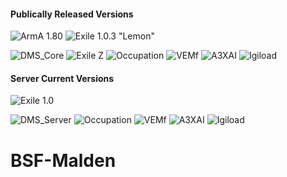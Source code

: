 #### Publically Released Versions
![ArmA 1.80](https://img.shields.io/badge/Arma-1.80-blue.svg?longCache=true&style=plastic) 
![Exile 1.0.3 "Lemon"](https://img.shields.io/badge/Exile-1.0.3%20Lemon-C72651.svg?longCache=true&style=plastic)

![DMS_Core](https://img.shields.io/badge/DMS-2--12--2018-orange.svg?longCache=true&style=plastic)
![Exile Z](https://img.shields.io/badge/Exile%20Z-2--16--2018-orange.svg?longCache=true&style=plastic)
![Occupation](https://img.shields.io/badge/Occupation-UNKNOWN-orange.svg?longCache=true&style=plastic)
![VEMf](https://img.shields.io/badge/VEMf-UNKNOWN-orange.svg?longCache=true&style=plastic)
![A3XAI](https://img.shields.io/badge/A3XAI-UNKNOWN-orange.svg?longCache=true&style=plastic)
![Igiload](https://img.shields.io/badge/Igiload-UNKNOWN-orange.svg?longCache=true&style=plastic)

#### Server Current Versions
![Exile 1.0](https://img.shields.io/badge/Exile%20(Server)-V1.0-brightgreen.svg?longCache=true&style=plastic) 

![DMS_Server](https://img.shields.io/badge/DMS%20(Server)-V1.0-brightgreen.svg?longCache=true&style=plastic)
![Occupation](https://img.shields.io/badge/Occupation-V1.0-brightgreen.svg?longCache=true&style=plastic)
![VEMf](https://img.shields.io/badge/VEMf-V1.0-brightgreen.svg?longCache=true&style=plastic)
![A3XAI](https://img.shields.io/badge/A3XAI-V1.0-brightgreen.svg?longCache=true&style=plastic)
![Igiload](https://img.shields.io/badge/Igiload-V1.0-brightgreen.svg?longCache=true&style=plastic)


# BSF-Malden
